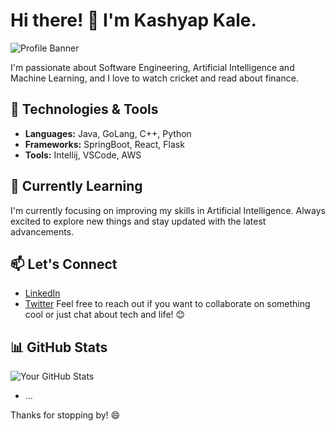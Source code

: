 # Hi there! 👋 I'm Kashyap Kale.

![Profile Banner](https://drive.google.com/file/d/1rtfCg67JmMNJ7LtOCZbzbeho0qp_sMjQ/view?usp=drivesdk)

I'm passionate about Software Engineering, Artificial Intelligence and Machine Learning, and I love to watch cricket and read about finance. 
## 🔧 Technologies & Tools

- **Languages:** Java, GoLang, C++, Python
- **Frameworks:** SpringBoot, React, Flask
- **Tools:** Intellij, VSCode, AWS

## 🌱 Currently Learning

I'm currently focusing on improving my skills in Artificial Intelligence. Always excited to explore new things and stay updated with the latest advancements.

## 📫 Let's Connect

- [LinkedIn](https://www.linkedin.com/in/kashyapmkale/)
- [Twitter](https://twitter.com/kashyap_ai)
Feel free to reach out if you want to collaborate on something cool or just chat about tech and life! 😊

## 📊 GitHub Stats

![Your GitHub Stats](https://github-readme-stats.vercel.app/api?username=kashyapkale&show_icons=true&theme=radical)

- ...

Thanks for stopping by! 😄

